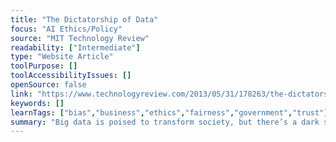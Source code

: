 ```yaml
---
title: "The Dictatorship of Data"
focus: "AI Ethics/Policy"
source: "MIT Technology Review"
readability: ["Intermediate"]
type: "Website Article"
toolPurpose: []
toolAccessibilityIssues: []
openSource: false
link: "https://www.technologyreview.com/2013/05/31/178263/the-dictatorship-of-data/"
keywords: []
learnTags: ["bias","business","ethics","fairness","government","trust"]
summary: "Big data is poised to transform society, but there’s a dark side: big data erodes privacy and relies on fallible data to make decisions. As this article shows, nothing underscores the consequences of data analysis gone awry more than the story of Robert McNamara.  "
---
```


